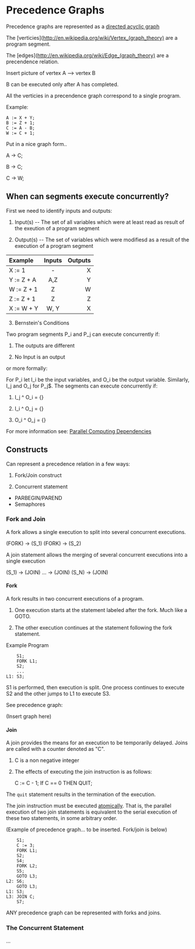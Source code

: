 # Precedence Graphs

Precedence graphs are represented as a [directed acyclic graph](http://en.wikipedia.org/wiki/Directed_acyclic_graph)

The [verticies](http://en.wikipedia.org/wiki/Vertex_(graph_theory) are a program segment.

The [edges](http://en.wikipedia.org/wiki/Edge_(graph_theory) are a precendence relation.

Insert picture of vertex A --> vertex B

B can be executed only after A has completed.

All the verticies in a precendence graph correspond to a single program.

Example:

    A := X + Y;
    B := Z + 1;
    C := A - B;
    W := C + 1;

Put in a nice graph form..

A -> C;

B -> C;

C -> W;

## When can segments execute concurrently?

First we need to identify inputs and outputs:

1. Input(s) -- The set of all variables which were at least read as result of the exeution of a program segment

2. Output(s) -- The set of variables which were modifiesd as a result of the execution of a program segment

Example | Inputs | Outputs
:--- | :---: | ---:
X := 1 | - | X
Y := Z + A | A,Z | Y
W := Z + 1 | Z | W
Z := Z + 1 | Z | Z
X := W + Y | W, Y | X

3. Bernstein's Conditions

Two program segments P_i and P_j can execute concurrently if:

1. The outputs are different

2. No Input is an output

or more formally:

For P_i let I_i be the input variables, and O_i be the output variable. Similarly, I_j and O_j for P_j$. The segments can execute concurrently if:

1. I_j ^ O_i = {}

2. I_i ^ O_j = {}

3. O_i ^ O_j = {}

For more information see: [Parallel Computing Dependencies](http://en.wikipedia.org/wiki/Parallel_computing#Dependencies)

## Constructs

Can represent a precedence relation in a few ways:

1. Fork/Join construct

2. Concurrent statement
  * PARBEGIN/PAREND
  * Semaphores

### Fork and Join

A fork allows a single execution to split into several concurrent executions.

(FORK) -> (S_1)
(FORK) -> (S_2)

A join statement allows the merging of several concurrent executions into a single execution

(S_1) -> (JOIN)
...   -> (JOIN)
(S_N) -> (JOIN)

#### Fork

A fork results in two concurrent executions of a program.

1. One execution starts at the statement labeled after the fork. Much like a GOTO.

2. The other execution continues at the statement following the fork statement.

Example Program

        S1;
        FORK L1;
        S2;
        ...
    L1: S3;

S1 is performed, then execution is split. One process continues to execute S2 and the other jumps to L1 to execute S3.

See precedence graph:

(Insert graph here)


#### Join

A join provides the means for an execution to be temporarily delayed. Joins are called with a counter denoted as "C".

1. C is a non negative integer

2. The effects of executing the join instruction is as follows:

    C := C - 1;
    If C == 0 THEN QUIT;

The `quit` statement results in the termination of the execution.

The join instruction must be executed [atomically](http://en.wikipedia.org/wiki/Atomicity_(programming)). That is, the parallel execution of two join statements is equivalent to the serial execution of these two statements, in some arbitrary order.

(Example of precedence graph... to be inserted. Fork/join is below)

       	S1;
       	C := 3;
       	FORK L1;
       	S2;
       	S4;
       	FORK L2;
       	S5;
       	GOTO L3;
    L2: S6;
    	GOTO L3;
    L1: S3;
    L3: JOIN C;
    	S7;

ANY precedence graph can be represented with forks and joins.

### The Concurrent Statement

...
